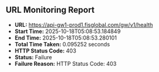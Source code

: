 ## URL Monitoring Report

- **URL:** https://api-gw1-prod1.fisglobal.com/gw/v1/health
- **Start Time:** 2025-10-18T05:08:53.184849
- **End Time:** 2025-10-18T05:08:53.280101
- **Total Time Taken:** 0.095252 seconds
- **HTTP Status Code:** 403
- **Status:** Failure
- **Failure Reason:** HTTP Status Code: 403
